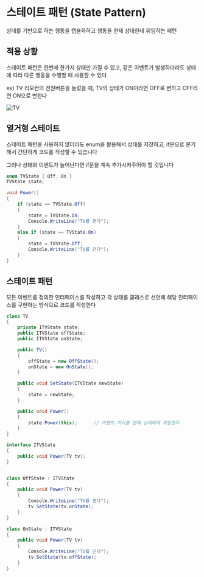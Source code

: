 # 스테이트 패턴 (State Pattern)
상태를 기반으로 하는 행동을 캡슐화하고 행동을 현재 상태한테 위임하는 패턴

## 적용 상황

스테이트 패턴은 한번에 한가지 상태만 가질 수 있고, 같은 이벤트가 발생하더라도 상태에 따라 다른 행동을 수행할 때 사용할 수 있다

ex) TV 리모컨의 전원버튼을 눌렀을 때, TV의 상태가 ON이라면 OFF로 변하고 OFF라면 ON으로 변한다

![TV](https://user-images.githubusercontent.com/37904040/123536569-ffe81280-d765-11eb-9b1d-995720f20c0f.png)

## 열거형 스테이트

스테이트 패턴을 사용하지 않더라도 enum을 활용해서 상태를 저장하고, if문으로 분기해서 간단하게 코드를 작성할 수 있습니다

그러나 상태와 이벤트가 늘어난다면 if문을 계속 추가시켜주어야 할 것입니다

```c#
enum TVState { Off, On }
TVState state;

void Power()
{
    if (state == TVState.Off)
    {
        state = TVState.On;
        Console.WriteLine("TV를 켠다");
    }
    else if (state == TVState.On)
    {
        state = TVState.Off;
        Console.WriteLine("TV를 끈다");
    }
}
```

## 스테이트 패턴

모든 이벤트를 정의한 인터페이스를 작성하고 각 상태를 클래스로 선언해 해당 인터페이스를 구현하는 방식으로 코드를 작성한다

```c#
class TV
{
    private ITVState state;
    public ITVState offState;
    public ITVState onState;

    public TV()
    {
        offState = new OffState();
        onState = new OnState();
    }

    public void SetState(ITVState newState)
    {
        state = newState;
    }

    public void Power()
    {
        state.Power(this);      // 이벤트 처리를 현재 상태에게 위임한다
    }
}

interface ITVState
{
    public void Power(TV tv);
}


class OffState : ITVState
{
    public void Power(TV tv)
    {
        Console.WriteLine("TV를 켠다");
        tv.SetState(tv.onState);
    }
}

class OnState : ITVState
{
    public void Power(TV tv)
    {
        Console.WriteLine("TV를 끈다");
        tv.SetState(tv.offState);
    }
}
```